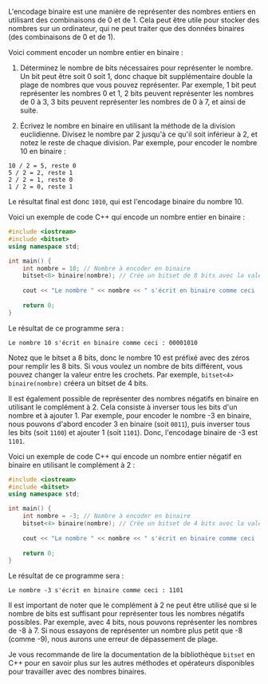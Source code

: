 L'encodage binaire est une manière de représenter des nombres entiers en utilisant des combinaisons de 0 et de 1. Cela peut être utile pour stocker des nombres sur un ordinateur, qui ne peut traiter que des données binaires (des combinaisons de 0 et de 1).

Voici comment encoder un nombre entier en binaire :

1.  Déterminez le nombre de bits nécessaires pour représenter le nombre. Un bit peut être soit 0 soit 1, donc chaque bit supplémentaire double la plage de nombres que vous pouvez représenter. Par exemple, 1 bit peut représenter les nombres 0 et 1, 2 bits peuvent représenter les nombres de 0 à 3, 3 bits peuvent représenter les nombres de 0 à 7, et ainsi de suite.
    
2.  Écrivez le nombre en binaire en utilisant la méthode de la division euclidienne. Divisez le nombre par 2 jusqu'à ce qu'il soit inférieur à 2, et notez le reste de chaque division. Par exemple, pour encoder le nombre 10 en binaire :
    

```
10 / 2 = 5, reste 0
5 / 2 = 2, reste 1
2 / 2 = 1, reste 0
1 / 2 = 0, reste 1
```

Le résultat final est donc `1010`, qui est l'encodage binaire du nombre 10.

Voici un exemple de code C++ qui encode un nombre entier en binaire :

```cpp
#include <iostream>
#include <bitset>
using namespace std;

int main() {
	int nombre = 10; // Nombre à encoder en binaire
	bitset<8> binaire(nombre); // Crée un bitset de 8 bits avec la valeur du nombre
	
	cout << "Le nombre " << nombre << " s'écrit en binaire comme ceci : " << binaire << endl;
	
	return 0;
}
```

Le résultat de ce programme sera :

```
Le nombre 10 s'écrit en binaire comme ceci : 00001010
```

Notez que le bitset a 8 bits, donc le nombre 10 est préfixé avec des zéros pour remplir les 8 bits. Si vous voulez un nombre de bits différent, vous pouvez changer la valeur entre les crochets. Par exemple, `bitset<4> binaire(nombre)` créera un bitset de 4 bits.

Il est également possible de représenter des nombres négatifs en binaire en utilisant le complément à 2. Cela consiste à inverser tous les bits d'un nombre et à ajouter 1. Par exemple, pour encoder le nombre -3 en binaire, nous pouvons d'abord encoder 3 en binaire (soit `0011`), puis inverser tous les bits (soit `1100`) et ajouter 1 (soit `1101`). Donc, l'encodage binaire de -3 est `1101`.

Voici un exemple de code C++ qui encode un nombre entier négatif en binaire en utilisant le complément à 2 :

```cpp
#include <iostream>
#include <bitset>
using namespace std;

int main() {
	int nombre = -3; // Nombre à encoder en binaire
	bitset<4> binaire(nombre); // Crée un bitset de 4 bits avec la valeur du nombre
	
	cout << "Le nombre " << nombre << " s'écrit en binaire comme ceci : " << binaire << endl;
	
	return 0;
}
```

Le résultat de ce programme sera :

```
Le nombre -3 s'écrit en binaire comme ceci : 1101
```

Il est important de noter que le complément à 2 ne peut être utilisé que si le nombre de bits est suffisant pour représenter tous les nombres négatifs possibles. Par exemple, avec 4 bits, nous pouvons représenter les nombres de -8 à 7. Si nous essayons de représenter un nombre plus petit que -8 (comme -9), nous aurons une erreur de dépassement de plage.

Je vous recommande de lire la documentation de la bibliothèque `bitset` en C++ pour en savoir plus sur les autres méthodes et opérateurs disponibles pour travailler avec des nombres binaires.

